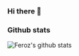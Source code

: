 ### Hi there 👋

### Github stats

![Feroz's github stats](https://github-readme-stats.vercel.app/api?username=gouseferoz)
